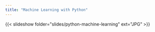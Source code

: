 ```yaml
---
title: "Machine Learning with Python"
---
```


{{< slideshow folder="slides/python-machine-learning" ext="JPG" >}}

<!--
<img style="float: left;" src="/images/Images/Slide1.JPG" />

<img style="float: left;" src="/images/Images/Slide2.JPG" />

<img style="float: left;" src="/images/Images/Slide3.JPG" />

<img style="float: left;" src="/images/Images/Slide4.JPG" />

<img style="float: left;" src="/images/Images/Slide5.JPG" />

<img style="float: left;" src="/images/Images/Slide6.JPG" />

<img style="float: left;" src="/images/Images/Slide7.JPG" />

<img style="float: left;" src="/images/Images/Slide8.JPG" />

<img style="float: left;" src="/images/Images/Slide9.JPG" />

<img style="float: left;" src="/images/Images/Slide10.JPG" />

<img style="float: left;" src="/images/Images/Slide12.JPG" />

<img style="float: left;" src="/images/Images/Slide13.JPG" />

<img style="float: left;" src="/images/Images/Slide14.JPG" />

<img style="float: left;" src="/images/Images/Slide16.JPG" />

<img style="float: left;" src="/images/Images/Slide17.JPG" />

<img style="float: left;" src="/images/Images/Slide18.JPG" />

<img style="float: left;" src="/images/Images/Slide19.JPG" />

<img style="float: left;" src="/images/Images/Slide20.JPG" />

<img style="float: left;" src="/images/Images/Slide21.JPG" />

<img style="float: left;" src="/images/Images/Slide22.JPG" />

<img style="float: left;" src="/images/Images/Slide23.JPG" />

<img style="float: left;" src="/images/Images/Slide24.JPG" />

<img style="float: left;" src="/images/Images/Slide25.JPG" />

<img style="float: left;" src="/images/Images/Slide26.JPG" />

<img style="float: left;" src="/images/Images/Slide27.JPG" />

<img style="float: left;" src="/images/Images/Slide28.JPG" />

<img style="float: left;" src="/images/Images/Slide29.JPG" />

<img style="float: left;" src="/images/Images/Slide30.JPG" />

<img style="float: left;" src="/images/Images/Slide31.JPG" />

<img style="float: left;" src="/images/Images/Slide32.JPG" />

<img style="float: left;" src="/images/Images/Slide33.JPG" />

<img style="float: left;" src="/images/Images/Slide34.JPG" />

<img style="float: left;" src="/images/Images/Slide35.JPG" />

<img style="float: left;" src="/images/Images/Slide36.JPG" />

<img style="float: left;" src="/images/Images/Slide37.JPG" />

<img style="float: left;" src="/images/Images/Slide38.JPG" />

<img style="float: left;" src="/images/Images/Slide39.JPG" />

<img style="float: left;" src="/images/Images/Slide40.JPG" />

<img style="float: left;" src="/images/Images/Slide41.JPG" />

<img style="float: left;" src="/images/Images/Slide42.JPG" />

<img style="float: left;" src="/images/Images/Slide43.JPG" />

<img style="float: left;" src="/images/Images/Slide44.JPG" />

<img style="float: left;" src="/images/Images/Slide45.JPG" />

<img style="float: left;" src="/images/Images/Slide46.JPG" />

<img style="float: left;" src="/images/Images/Slide47.JPG" />

<img style="float: left;" src="/images/Images/Slide48.JPG" />

<img style="float: left;" src="/images/Images/Slide49.JPG" />

<img style="float: left;" src="/images/Images/Slide50.JPG" />

<img style="float: left;" src="/images/Images/Slide51.JPG" />

<img style="float: left;" src="/images/Images/Slide52.JPG" />

<img style="float: left;" src="/images/Images/Slide53.JPG" />

<img style="float: left;" src="/images/Images/Slide54.JPG" />

<img style="float: left;" src="/images/Images/Slide55.JPG" />

<img style="float: left;" src="/images/Images/Slide56.JPG" />

<img style="float: left;" src="/images/Images/Slide57.JPG" /

<img style="float: left;" src="/images/Images/Slide58.JPG" />

<img style="float: left;" src="/images/Images/Slide59.JPG" />

<img style="float: left;" src="/images/Images/Slide60.JPG" />

<img style="float: left;" src="/images/Images/Slide61.JPG" />

<img style="float: left;" src="/images/Images/Slide62.JPG" />

<img style="float: left;" src="/images/Images/Slide63.JPG" />

<img style="float: left;" src="/images/Images/Slide64.JPG" />

<img style="float: left;" src="/images/Images/Slide66.JPG" />

<img style="float: left;" src="/images/Images/Slide67.JPG" />

<img style="float: left;" src="/images/Images/Slide68.JPG" />

<img style="float: left;" src="/images/Images/Slide69.JPG" />

<img style="float: left;" src="/images/Images/Slide70.JPG" />

<img style="float: left;" src="/images/Images/Slide71.JPG" />

<img style="float: left;" src="/images/Images/Slide72.JPG" />

<img style="float: left;" src="/images/Images/Slide73.JPG" />

<img style="float: left;" src="/images/Images/Slide74.JPG" />

<img style="float: left;" src="/images/Images/Slide75.JPG" />

<img style="float: left;" src="/images/Images/Slide76.JPG" />

<img style="float: left;" src="/images/Images/Slide77.JPG" />

<img style="float: left;" src="/images/Images/Slide78.JPG" />

<img style="float: left;" src="/images/Images/Slide79.JPG" />

<img style="float: left;" src="/images/Images/Slide80.JPG" />

<img style="float: left;" src="/images/Images/Slide80.JPG" />

<img style="float: left;" src="/images/Images/Slide81.JPG" />

<img style="float: left;" src="/images/Images/Slide82.JPG" />

<img style="float: left;" src="/images/Images/Slide83.JPG" />

<img style="float: left;" src="/images/Images/Slide84.JPG" />

<img style="float: left;" src="/images/Images/Slide85.JPG" />

<img style="float: left;" src="/images/Images/Slide86.JPG" />

<img style="float: left;" src="/images/Images/Slide87.JPG" />

<img style="float: left;" src="/images/Images/Slide88.JPG" />

<img style="float: left;" src="/images/Images/Slide89.JPG" />

-->

